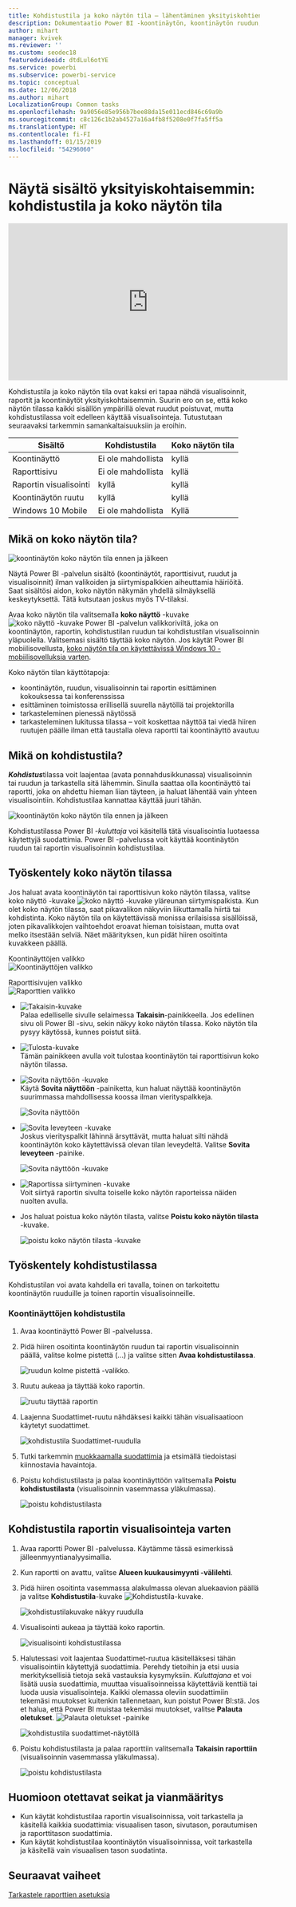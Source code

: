 ```yaml
---
title: Kohdistustila ja koko näytön tila – lähentäminen yksityiskohtien katsomiseksi
description: Dokumentaatio Power BI -koontinäytön, koontinäytön ruudun, raportin tai raportin visualisoinnin esittämiseen kohdistustilassa tai koko näytön tilassa
author: mihart
manager: kvivek
ms.reviewer: ''
ms.custom: seodec18
featuredvideoid: dtdLul6otYE
ms.service: powerbi
ms.subservice: powerbi-service
ms.topic: conceptual
ms.date: 12/06/2018
ms.author: mihart
LocalizationGroup: Common tasks
ms.openlocfilehash: 9a9056e85e956b7bee88da15e011ecd846c69a9b
ms.sourcegitcommit: c8c126c1b2ab4527a16a4fb8f5208e0f7fa5ff5a
ms.translationtype: HT
ms.contentlocale: fi-FI
ms.lasthandoff: 01/15/2019
ms.locfileid: "54296060"
---
```

# <a name="display-content-in-more-detail-focus-mode-and-full-screen-mode"></a>Näytä sisältö yksityiskohtaisemmin: kohdistustila ja koko näytön tila

<iframe width="560" height="315" src="https://www.youtube.com/embed/dtdLul6otYE" frameborder="0" allowfullscreen></iframe>

Kohdistustila ja koko näytön tila ovat kaksi eri tapaa nähdä visualisoinnit, raportit ja koontinäytöt yksityiskohtaisemmin.  Suurin ero on se, että koko näytön tilassa kaikki sisällön ympärillä olevat ruudut poistuvat, mutta kohdistustilassa voit edelleen käyttää visualisointeja. Tutustutaan seuraavaksi tarkemmin samankaltaisuuksiin ja eroihin.  

|Sisältö    | Kohdistustila  |Koko näytön tila  |
|---------|---------|----------------------|
|Koontinäyttö     |   Ei ole mahdollista     | kyllä |
|Raporttisivu   | Ei ole mahdollista  | kyllä|
|Raportin visualisointi | kyllä    | kyllä |
|Koontinäytön ruutu | kyllä    | kyllä |
|Windows 10 Mobile | Ei ole mahdollista | Kyllä |

## <a name="what-is-full-screen-mode"></a>Mikä on koko näytön tila?
![koontinäytön koko näytön tila ennen ja jälkeen](media/end-user-focus/power-bi-full-screen-comparison.png)

Näytä Power BI -palvelun sisältö (koontinäytöt, raporttisivut, ruudut ja visualisoinnit) ilman valikoiden ja siirtymispalkkien aiheuttamia häiriöitä.  Saat sisältösi aidon, koko näytön näkymän yhdellä silmäyksellä keskeytyksettä. Tätä kutsutaan joskus myös TV-tilaksi.   

Avaa koko näytön tila valitsemalla **koko näyttö** -kuvake ![koko näyttö -kuvake ](media/end-user-focus/power-bi-full-screen-icon.png) Power BI -palvelun valikkoriviltä, joka on koontinäytön, raportin, kohdistustilan ruudun tai kohdistustilan visualisoinnin yläpuolella.  Valitsemasi sisältö täyttää koko näytön.
Jos käytät Power BI mobiilisovellusta, [koko näytön tila on käytettävissä Windows 10 -mobiilisovelluksia varten](./mobile/mobile-windows-10-app-presentation-mode.md). 

Koko näytön tilan käyttötapoja:

* koontinäytön, ruudun, visualisoinnin tai raportin esittäminen kokouksessa tai konferenssissa
* esittäminen toimistossa erillisellä suurella näytöllä tai projektorilla
* tarkasteleminen pienessä näytössä
* tarkasteleminen lukitussa tilassa – voit koskettaa näyttöä tai viedä hiiren ruutujen päälle ilman että taustalla oleva raportti tai koontinäyttö avautuu

## <a name="what-is-focus-mode"></a>Mikä on kohdistustila?
***Kohdistus***tilassa voit laajentaa (avata ponnahdusikkunassa) visualisoinnin tai ruudun ja tarkastella sitä lähemmin.  Sinulla saattaa olla koontinäyttö tai raportti, joka on ahdettu hieman liian täyteen, ja haluat lähentää vain yhteen visualisointiin.  Kohdistustilaa kannattaa käyttää juuri tähän.  

![koontinäytön koko näytön tila ennen ja jälkeen](media/end-user-focus/power-bi-focus-compare.png)

Kohdistustilassa Power BI *-kuluttaja* voi käsitellä tätä visualisointia luotaessa käytettyjä suodattimia.  Power BI -palvelussa voit käyttää koontinäytön ruudun tai raportin visualisoinnin kohdistustilaa.

## <a name="working-in-full-screen-mode"></a>Työskentely koko näytön tilassa
Jos haluat avata koontinäytön tai raporttisivun koko näytön tilassa, valitse koko näyttö -kuvake ![koko näyttö -kuvake](media/end-user-focus/power-bi-full-screen-icon.png) yläreunan siirtymispalkista. Kun olet koko näytön tilassa, saat pikavalikon näkyviin liikuttamalla hiirtä tai kohdistinta. Koko näytön tila on käytettävissä monissa erilaisissa sisällöissä, joten pikavalikkojen vaihtoehdot eroavat hieman toisistaan, mutta ovat melko itsestään selviä.  Näet määrityksen, kun pidät hiiren osoitinta kuvakkeen päällä.

Koontinäyttöjen valikko    
![Koontinäyttöjen valikko](media/end-user-focus/power-bi-full-screen-menu-dashboard.png)    

Raporttisivujen valikko    
![Raporttien valikko](media/end-user-focus/power-bi-report-menu.png)    

  * ![Takaisin-kuvake](media/end-user-focus/power-bi-back-icon.png)    
  Palaa edelliselle sivulle selaimessa **Takaisin**-painikkeella. Jos edellinen sivu oli Power BI -sivu, sekin näkyy koko näytön tilassa.  Koko näytön tila pysyy käytössä, kunnes poistut siitä.

  * ![Tulosta-kuvake](media/end-user-focus/power-bi-print-icon.png)    
  Tämän painikkeen avulla voit tulostaa koontinäytön tai raporttisivun koko näytön tilassa.

  * ![Sovita näyttöön -kuvake](media/end-user-focus/power-bi-fit-to-width.png)    
    Käytä **Sovita näyttöön** -painiketta, kun haluat näyttää koontinäytön suurimmassa mahdollisessa koossa ilman vierityspalkkeja.  

    ![Sovita näyttöön](media/end-user-focus/power-bi-fit-screen.png)

  * ![Sovita leveyteen -kuvake](media/end-user-focus/power-bi-fit-width.png)       
    Joskus vierityspalkit lähinnä ärsyttävät, mutta haluat silti nähdä koontinäytön koko käytettävissä olevan tilan leveydeltä. Valitse **Sovita leveyteen** -painike.    

    ![Sovita näyttöön -kuvake](media/end-user-focus/power-bi-fit-to-width-new.png)

  * ![Raportissa siirtyminen -kuvake](media/end-user-focus/power-bi-report-nav2.png)       
    Voit siirtyä raportin sivulta toiselle koko näytön raporteissa näiden nuolten avulla.    
  * Jos haluat poistua koko näytön tilasta, valitse **Poistu koko näytön tilasta** -kuvake.

      ![poistu koko näytön tilasta -kuvake](media/end-user-focus/exit-fullscreen-new.png)

## <a name="working-in-focus-mode"></a>Työskentely kohdistustilassa
Kohdistustilan voi avata kahdella eri tavalla, toinen on tarkoitettu koontinäytön ruuduille ja toinen raportin visualisoinneille.

### <a name="focus-mode-in-dashboards"></a>Koontinäyttöjen kohdistustila
1. Avaa koontinäyttö Power BI -palvelussa.

2. Pidä hiiren osoitinta koontinäytön ruudun tai raportin visualisoinnin päällä, valitse kolme pistettä (...) ja valitse sitten **Avaa kohdistustilassa**.

    ![ruudun kolme pistettä -valikko](media/end-user-focus/power-bi-dashboard-focus-mode.png).

2. Ruutu aukeaa ja täyttää koko raportin.

   ![ruutu täyttää raportin](media/end-user-focus/power-bi-tile-focus.png)

3. Laajenna Suodattimet-ruutu nähdäksesi kaikki tähän visualisaatioon käytetyt suodattimet.

   ![kohdistustila Suodattimet-ruudulla](media/end-user-focus/power-bi-focus-filters.png)

4. Tutki tarkemmin [muokkaamalla suodattimia](end-user-report-filter.md) ja etsimällä tiedoistasi kiinnostavia havaintoja.  

5. Poistu kohdistustilasta ja palaa koontinäyttöön valitsemalla **Poistu kohdistustilasta** (visualisoinnin vasemmassa yläkulmassa).

    ![poistu kohdistustilasta](media/end-user-focus/power-bi-tile-exit-focus.png)    


## <a name="focus-mode-for-report-visualizations"></a>Kohdistustila raportin visualisointeja varten
1. Avaa raportti Power BI -palvelussa.  Käytämme tässä esimerkissä jälleenmyyntianalyysimallia.

1. Kun raportti on avattu, valitse **Alueen kuukausimyynti -välilehti**.

2. Pidä hiiren osoitinta vasemmassa alakulmassa olevan aluekaavion päällä ja valitse **Kohdistustila**-kuvake ![Kohdistustila-kuvake](media/end-user-focus/pbi_popout.jpg).  

   ![kohdistustilakuvake näkyy ruudulla](media/end-user-focus/power-bi-hover-focus.png)
2. Visualisointi aukeaa ja täyttää koko raportin.

   ![visualisointi kohdistustilassa](media/end-user-focus/power-bi-display-focus-newer2.png)
3. Halutessasi voit laajentaa Suodattimet-ruutua käsitelläksesi tähän visualisointiin käytettyjä suodattimia. Perehdy tietoihin ja etsi uusia merkityksellisiä tietoja sekä vastauksia kysymyksiin. *Kuluttajana* et voi lisätä uusia suodattimia, muuttaa visualisoinneissa käytettäviä kenttiä tai luoda uusia visualisointeja.  Kaikki olemassa oleviin suodattimiin tekemäsi muutokset kuitenkin tallennetaan, kun poistut Power BI:stä. Jos et halua, että Power BI muistaa tekemäsi muutokset, valitse **Palauta oletukset**. ![Palauta oletukset -painike](media/end-user-focus/power-bi-resets.png)  

   ![kohdistustila suodattimet-näytöllä](media/end-user-focus/power-bi-display-focus-filters3.png)

5. Poistu kohdistustilasta ja palaa raporttiin valitsemalla **Takaisin raporttiin** (visualisoinnin vasemmassa yläkulmassa).

    ![poistu kohdistustilasta](media/end-user-focus/power-bi-exit-focus-report.png)  

## <a name="considerations-and-troubleshooting"></a>Huomioon otettavat seikat ja vianmääritys
* Kun käytät kohdistustilaa raportin visualisoinnissa, voit tarkastella ja käsitellä kaikkia suodattimia: visuaalisen tason, sivutason, porautumisen ja raporttitason suodattimia.    
* Kun käytät kohdistustilaa koontinäytön visualisoinnissa, voit tarkastella ja käsitellä vain visuaalisen tason suodatinta.

## <a name="next-steps"></a>Seuraavat vaiheet
[Tarkastele raporttien asetuksia](end-user-report-view.md)